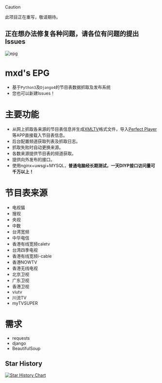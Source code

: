 > [!CAUTION]
> 此项目正在重写，敬请期待。

## 正在想办法修复各种问题，请各位有问题的提出Issues

![epg](https://socialify.git.ci/mxdabc/epg/image?description=1&descriptionEditable=%E6%8A%93%E5%8F%96%E5%A4%9A%E5%B9%B3%E5%8F%B0EPG%EF%BC%8C%E5%B9%B6%E7%94%9F%E6%88%90TVXML%E6%96%87%E4%BB%B6%E5%92%8CDIYP%E6%8E%A5%E5%8F%A3%E3%80%82&font=Jost&forks=1&issues=1&language=1&name=1&owner=1&pattern=Plus&pulls=1&stargazers=1&theme=Auto)    

# mxd's EPG
* 基于`Python3`及`Django4`的节目表数据抓取及发布系统
* 您也可以新建Issues！

# 主要功能

- 从网上抓取各来源的节目表信息并生成[XMLTV](http://wiki.xmltv.org/)格式文件，导入[Perfect Player](https://blog.mxdyeah.top/mxdyeah_blog_post/29.html)等APP直接载入节目表信息。
- 后台配置频道获取列表及抓取日志。
- 抓取失败时自动更换来源。
- 各数来源提供节目表的频道获取。
- 提供向外发布的接口。
- 使用nginx+uwsgi+MYSQL，**普通电脑经长期测试，一天DIYP接口访问量可千万以上！**

# 节目表来源

- 电视猫
- 搜视
- 央视
- 中数
- 台湾宽频
- 中华电信
- 香港有线宽频caletv
- 台湾四季电视
- 香港有线宽频i-cable
- 香港NOWTV
- 香港无线电视
- 北京卫视
- 广东卫视
- 香港卫视
- viutv
- 川流TV
- myTVSUPER

# 需求

- requests
- django
- BeautifulSoup

## Star History

<a href="https://star-history.com/#mxdabc/epg&Timeline">
 <picture>
   <source media="(prefers-color-scheme: dark)" srcset="https://api.star-history.com/svg?repos=mxdabc/epg&type=Timeline&theme=dark" />
   <source media="(prefers-color-scheme: light)" srcset="https://api.star-history.com/svg?repos=mxdabc/epg&type=Timeline" />
   <img alt="Star History Chart" src="https://api.star-history.com/svg?repos=mxdabc/epg&type=Timeline" />
 </picture>
</a>
